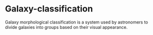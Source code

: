# Galaxy-classification
Galaxy morphological classification is a system used by astronomers to divide galaxies into groups based on their visual appearance.
